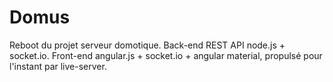 # Domus
Reboot du projet serveur domotique. 
Back-end REST API node.js + socket.io. Front-end angular.js + socket.io + angular material, propulsé pour l'instant par live-server.
